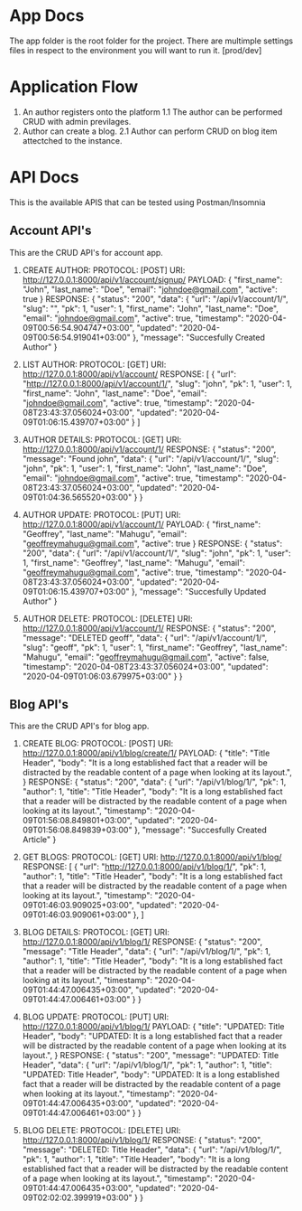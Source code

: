 # App Docs
The app folder is the root folder for the project. There are multimple settings files in respect to the environment you will want to run it. [prod/dev]

# Application Flow

1. An author registers onto the platform
   1.1 The author can be performed CRUD with admin previlages.
2. Author can create a blog.
   2.1 Author can perform CRUD on blog item attectched to the instance. 

# API Docs
This is the available APIS that can be tested using Postman/Insomnia

## Account API's
This are the CRUD API's for account app.

1. CREATE AUTHOR:
PROTOCOL:   [POST]
URI:        http://127.0.0.1:8000/api/v1/account/signup/
PAYLOAD:    {
                "first_name": "John",
                "last_name": "Doe",
                "email": "johndoe@gmail.com",
                "active": true
            }
RESPONSE:   {
                "status": "200",
                "data": {
                    "url": "/api/v1/account/1/",
                    "slug": "",
                    "pk": 1,
                    "user": 1,
                    "first_name": "John",
                    "last_name": "Doe",
                    "email": "johndoe@gmail.com",
                    "active": true,
                    "timestamp": "2020-04-09T00:56:54.904747+03:00",
                    "updated": "2020-04-09T00:56:54.919041+03:00"
                },
                "message": "Succesfully Created Author"
            }

2. LIST AUTHOR:
PROTOCOL:   [GET]
URI:        http://127.0.0.1:8000/api/v1/account/
RESPONSE:   [
                {
                    "url": "http://127.0.0.1:8000/api/v1/account/1/",
                    "slug": "john",
                    "pk": 1,
                    "user": 1,
                    "first_name": "John",
                    "last_name": "Doe",
                    "email": "johndoe@gmail.com",
                    "active": true,
                    "timestamp": "2020-04-08T23:43:37.056024+03:00",
                    "updated": "2020-04-09T01:06:15.439707+03:00"
                }
            ]

3. AUTHOR DETAILS:
PROTOCOL:   [GET]
URI:        http://127.0.0.1:8000/api/v1/account/1/
RESPONSE:   {
                "status": "200",
                "message": "Found john",
                "data": {
                    "url": "/api/v1/account/1/",
                    "slug": "john",
                    "pk": 1,
                    "user": 1,
                    "first_name": "John",
                    "last_name": "Doe",
                    "email": "johndoe@gmail.com",
                    "active": true,
                    "timestamp": "2020-04-08T23:43:37.056024+03:00",
                    "updated": "2020-04-09T01:04:36.565520+03:00"
                }
            }

4. AUTHOR UPDATE:
PROTOCOL:   [PUT]
URI:        http://127.0.0.1:8000/api/v1/account/1/
PAYLOAD:    {
                "first_name": "Geoffrey",
                "last_name": "Mahugu",
                "email": "geoffreymahugu@gmail.com",
                "active": true
            }
RESPONSE:   {
                "status": "200",
                "data": {
                    "url": "/api/v1/account/1/",
                    "slug": "john",
                    "pk": 1,
                    "user": 1,
                    "first_name": "Geoffrey",
                    "last_name": "Mahugu",
                    "email": "geoffreymahugu@gmail.com",
                    "active": true,
                    "timestamp": "2020-04-08T23:43:37.056024+03:00",
                    "updated": "2020-04-09T01:06:15.439707+03:00"
                },
                "message": "Succesfully Updated Author"
            }

5. AUTHOR DELETE:
PROTOCOL:   [DELETE]
URI:        http://127.0.0.1:8000/api/v1/account/1/
RESPONSE:   {
                "status": "200",
                "message": "DELETED geoff",
                "data": {
                    "url": "/api/v1/account/1/",
                    "slug": "geoff",
                    "pk": 1,
                    "user": 1,
                    "first_name": "Geoffrey",
                    "last_name": "Mahugu",
                    "email": "geoffreymahugu@gmail.com",
                    "active": false,
                    "timestamp": "2020-04-08T23:43:37.056024+03:00",
                    "updated": "2020-04-09T01:06:03.679975+03:00"
                }
            }

## Blog API's
This are the CRUD API's for blog app.

1. CREATE BLOG:
PROTOCOL:   [POST]
URI:        http://127.0.0.1:8000/api/v1/blog/create/1/
PAYLOAD:    {
                "title": "Title Header",
                "body": "It is a long established fact that a reader will be distracted by the readable content of a page when looking at its layout.",
            }
RESPONSE:   {
                "status": "200",
                "data": {
                    "url": "/api/v1/blog/1/",
                    "pk": 1,
                    "author": 1,
                    "title": "Title Header",
                    "body": "It is a long established fact that a reader will be distracted by the readable content of a page when looking at its layout.",
                    "timestamp": "2020-04-09T01:56:08.849801+03:00",
                    "updated": "2020-04-09T01:56:08.849839+03:00"
                },
                "message": "Succesfully Created Article"
            }

2. GET BLOGS:
PROTOCOL:   [GET]
URI:        http://127.0.0.1:8000/api/v1/blog/
RESPONSE:   [
                {
                    "url": "http://127.0.0.1:8000/api/v1/blog/1/",
                    "pk": 1,
                    "author": 1,
                    "title": "Title Header",
                    "body": "It is a long established fact that a reader will be distracted by the readable content of a page when looking at its layout.",
                    "timestamp": "2020-04-09T01:46:03.909025+03:00",
                    "updated": "2020-04-09T01:46:03.909061+03:00"
                },
            ]

3. BLOG DETAILS:
PROTOCOL:   [GET]
URI:        http://127.0.0.1:8000/api/v1/blog/1/
RESPONSE:   {
                "status": "200",
                "message": "Title Header",
                "data": {
                    "url": "/api/v1/blog/1/",
                    "pk": 1,
                    "author": 1,
                    "title": "Title Header",
                    "body": "It is a long established fact that a reader will be distracted by the readable content of a page when looking at its layout.",
                    "timestamp": "2020-04-09T01:44:47.006435+03:00",
                    "updated": "2020-04-09T01:44:47.006461+03:00"
                }
            }

3. BLOG UPDATE:
PROTOCOL:   [PUT]
URI:        http://127.0.0.1:8000/api/v1/blog/1/
PAYLOAD:    {
                "title": "UPDATED: Title Header",
                "body": "UPDATED: It is a long established fact that a reader will be distracted by the readable content of a page when looking at its layout.",
            }
RESPONSE:   {
                "status": "200",
                "message": "UPDATED: Title Header",
                "data": {
                    "url": "/api/v1/blog/1/",
                    "pk": 1,
                    "author": 1,
                    "title": "UPDATED: Title Header",
                    "body": "UPDATED: It is a long established fact that a reader will be distracted by the readable content of a page when looking at its layout.",
                    "timestamp": "2020-04-09T01:44:47.006435+03:00",
                    "updated": "2020-04-09T01:44:47.006461+03:00"
                }
            }

3. BLOG DELETE:
PROTOCOL:   [DELETE]
URI:        http://127.0.0.1:8000/api/v1/blog/1/
RESPONSE:   {
                "status": "200",
                "message": "DELETED: Title Header",
                "data": {
                    "url": "/api/v1/blog/1/",
                    "pk": 1,
                    "author": 1,
                    "title": "Title Header",
                    "body": "It is a long established fact that a reader will be distracted by the readable content of a page when looking at its layout.",
                    "timestamp": "2020-04-09T01:44:47.006435+03:00",
                    "updated": "2020-04-09T02:02:02.399919+03:00"
                }
            }

